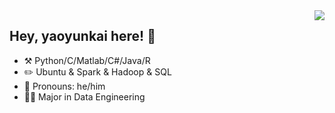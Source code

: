 <img align="right" src="https://github-readme-stats.vercel.app/api?username=Lucas-yyk&show_icons=true&icon_color=CE1D2D&text_color=718096&bg_color=ffffff&hide_title=true" />

## Hey, yaoyunkai here! :wave:

- :hammer_and_pick: Python/C/Matlab/C#/Java/R
- :pencil2: Ubuntu & Spark & Hadoop & SQL
- :man: Pronouns: he/him
- :man_student: Major in Data Engineering
